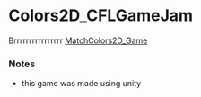 # Colors2D_CFLGameJam
Brrrrrrrrrrrrrrrr
[MatchColors2D_Game](https://cfl.ahmedkira.com/MatchColors2D_Game/)
### Notes
- this game was made using unity
